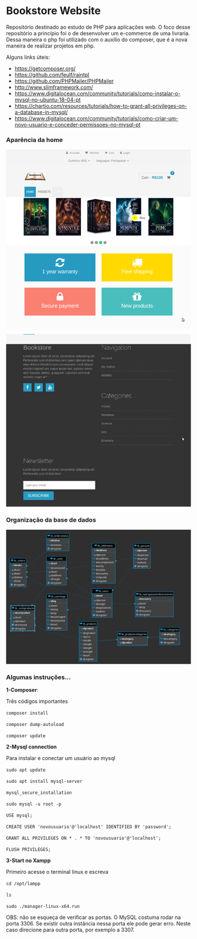 <h1>Bookstore Website</h1>

<p>Repositório destinado ao estudo de PHP para aplicações web.
     O foco desse repositório a princípio foi o de desenvolver 
     um e-commerce de uma livraria. Dessa maneira o php foi utilizado 
     com o auxílio do composer, que é a nova maneira de realizar projetos em php. </p>

<p>
    Alguns links úteis:
    <ul>
        <li><a href="https://getcomposer.org/">https://getcomposer.org/</a></li>
        <li><a href="https://github.com/feulf/raintpl">https://github.com/feulf/raintpl</a></li>
        <li><a href="https://github.com/PHPMailer/PHPMailer">https://github.com/PHPMailer/PHPMailer</a></li>
        <li><a href="http://www.slimframework.com/">http://www.slimframework.com/</a></li>
        <li><a href="https://www.digitalocean.com/community/tutorials/como-instalar-o-mysql-no-ubuntu-18-04-pt">https://www.digitalocean.com/community/tutorials/como-instalar-o-mysql-no-ubuntu-18-04-pt</a></li>
        <li><a href="https://chartio.com/resources/tutorials/how-to-grant-all-privileges-on-a-database-in-mysql/">https://chartio.com/resources/tutorials/how-to-grant-all-privileges-on-a-database-in-mysql/</a></li>
        <li><a href="https://www.digitalocean.com/community/tutorials/como-criar-um-novo-usuario-e-conceder-permissoes-no-mysql-pt">https://www.digitalocean.com/community/tutorials/como-criar-um-novo-usuario-e-conceder-permissoes-no-mysql-pt</a></li>
    </ul>
</p>

<h3>Aparência da home</h3>

<img src="imgs/fig1.png">
<img src="imgs/fig2.png">

<h3>Organização da base de dados</h3>

<img src="imgs/fig3.png">

<h3> Algumas instruções...</h3>

<p><b>1-Composer</b>:</p>
<p> Três códigos importantes</p>
<p><code>composer install</code></p>
<p><code>composer dump-autoload</code></p>
<p><code>composer update</code></p>

<p><b>2-Mysql connection</b></p>
<p>Para instalar e conectar um usuário ao mysql</p>
<p><code>sudo apt update</code></p>
<p><code>sudo apt install mysql-server</code></p>
<p><code>mysql_secure_installation</code></p>
<p><code>sudo mysql -u root -p</code></p>
<p><code>USE mysql;</code></p>
<p><code>CREATE USER 'novousuario'@'localhost' IDENTIFIED BY 'password';</code></p>
<p><code>GRANT ALL PRIVILEGES ON * . * TO 'novousuario'@'localhost';</code></p>
<p><code>FLUSH PRIVILEGES;</code></p>

<p><b>3-Start no Xampp</b></p>
<p>Primeiro acesse o terminal linux e escreva</p>
<p><code>cd /opt/lampp</code></p>
<p><code>ls</code></p>
<p><code>sudo ./manager-linux-x64.run</code></p>

<p>OBS: não se esqueça de verificar as portas. 
    O MySQL costuma rodar na porta 3306. 
    Se existir outra instância nessa porta ele pode gerar erro. 
    Neste caso direcione para outra porta, por exemplo a 3307.</p>






